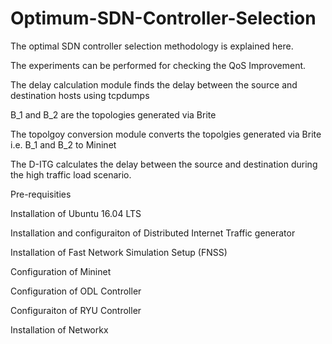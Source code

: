 # Optimum-SDN-Controller-Selection

The optimal SDN controller selection methodology is explained here.


The experiments can be performed for checking the QoS Improvement.


The delay calculation module finds the delay between the source and destination hosts using tcpdumps


B_1 and B_2 are the topologies generated via Brite


The topolgoy conversion module converts the topolgies generated via Brite i.e. B_1 and B_2 to Mininet


The D-ITG calculates the delay between the source and destination during the high traffic load scenario.


Pre-requisities

Installation of Ubuntu 16.04 LTS

Installation and configuraiton of Distributed Internet Traffic generator

Installation of Fast Network Simulation Setup (FNSS)

Configuration of Mininet

Configuration of ODL Controller

Configuraiton of RYU Controller

Installation of Networkx 
